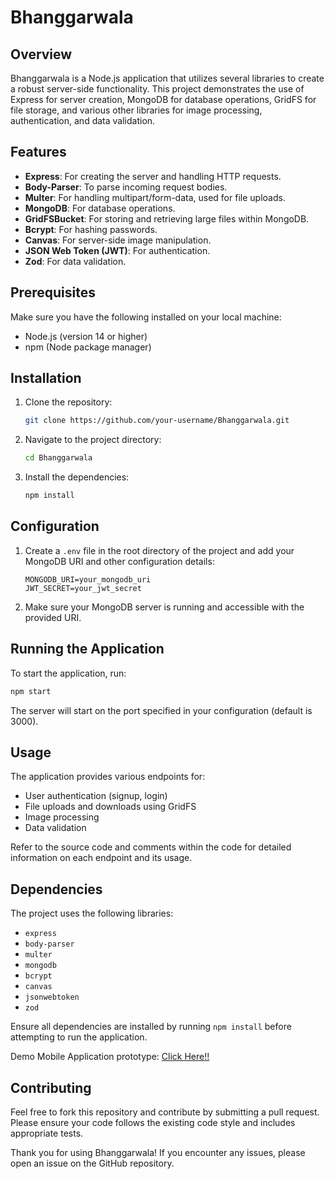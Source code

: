 # Bhanggarwala

## Overview

Bhanggarwala is a Node.js application that utilizes several libraries to create a robust server-side functionality. This project demonstrates the use of Express for server creation, MongoDB for database operations, GridFS for file storage, and various other libraries for image processing, authentication, and data validation.

## Features

- **Express**: For creating the server and handling HTTP requests.
- **Body-Parser**: To parse incoming request bodies.
- **Multer**: For handling multipart/form-data, used for file uploads.
- **MongoDB**: For database operations.
- **GridFSBucket**: For storing and retrieving large files within MongoDB.
- **Bcrypt**: For hashing passwords.
- **Canvas**: For server-side image manipulation.
- **JSON Web Token (JWT)**: For authentication.
- **Zod**: For data validation.

## Prerequisites

Make sure you have the following installed on your local machine:

- Node.js (version 14 or higher)
- npm (Node package manager)

## Installation

1. Clone the repository:
   ```bash
   git clone https://github.com/your-username/Bhanggarwala.git
   ```

2. Navigate to the project directory:
   ```bash
   cd Bhanggarwala
   ```

3. Install the dependencies:
   ```bash
   npm install
   ```

## Configuration

1. Create a `.env` file in the root directory of the project and add your MongoDB URI and other configuration details:
   ```env
   MONGODB_URI=your_mongodb_uri
   JWT_SECRET=your_jwt_secret
   ```

2. Make sure your MongoDB server is running and accessible with the provided URI.

## Running the Application

To start the application, run:

```bash
npm start
```

The server will start on the port specified in your configuration (default is 3000).

## Usage

The application provides various endpoints for:

- User authentication (signup, login)
- File uploads and downloads using GridFS
- Image processing
- Data validation

Refer to the source code and comments within the code for detailed information on each endpoint and its usage.

## Dependencies

The project uses the following libraries:

- `express`
- `body-parser`
- `multer`
- `mongodb`
- `bcrypt`
- `canvas`
- `jsonwebtoken`
- `zod`

Ensure all dependencies are installed by running `npm install` before attempting to run the application.

Demo Mobile Application prototype: <a href = "http://bit.ly/Bhanggarwala">Click Here!!</a>

## Contributing

Feel free to fork this repository and contribute by submitting a pull request. Please ensure your code follows the existing code style and includes appropriate tests.


Thank you for using Bhanggarwala! If you encounter any issues, please open an issue on the GitHub repository.
